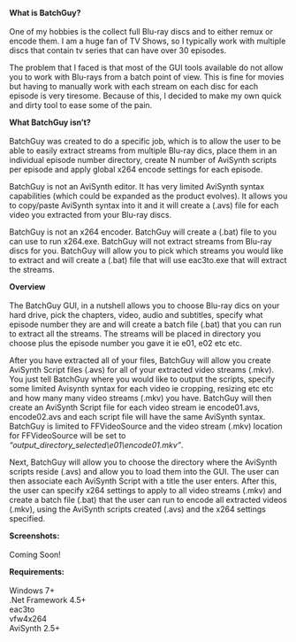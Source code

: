 <b>What is BatchGuy?</b>
<br><br>
One of my hobbies is the collect full Blu-ray discs and to either remux or encode them.  I am a huge fan of TV Shows, so I typically work with multiple discs that contain tv series that can have over 30 episodes.


The problem that I faced is that most of the GUI tools available do not allow you to work with Blu-rays from a batch point of view.  This is fine for movies but having to manually work with each stream on each disc for each episode is very tiresome.  Because of this, I decided to make my own quick and dirty tool to ease some of the pain. 


<b>What BatchGuy isn’t?</b>
<br><br>
BatchGuy was created to do a specific job, which is to allow the user to be able to easily extract streams from multiple Blu-ray dics, place them in an individual episode number directory, create N number of AviSynth scripts per episode and apply global x264 encode settings for each episode.  


BatchGuy is not an AviSynth editor.  It has very limited AviSynth syntax capabilities (which could be expanded as the product evolves).  It allows you to copy/paste AviSynth syntax into it and it will create a (.avs) file for each video you extracted from your Blu-ray discs.


BatchGuy is not an x264 encoder.  BatchGuy will create a (.bat) file to you can use to run x264.exe.  BatchGuy will not extract streams from Blu-ray discs for you.  BatchGuy will allow you to pick which streams you would like to extract and will create a (.bat) file that will use eac3to.exe that will extract the streams.


<b>Overview</b>
<br><br>
The BatchGuy GUI, in a nutshell allows you to choose Blu-ray dics on your hard drive, pick the chapters, video, audio and subtitles, specify what episode number they are and will create a batch file (.bat) that you can run to extract all the streams.  The streams will be placed in directory you choose plus the episode number you gave it ie e01, e02 etc etc.


After you have extracted all of your files, BatchGuy will allow you create AviSynth Script files (.avs) for all of your extracted video streams (.mkv).  You just tell BatchGuy where you would like to output the scripts, specify some limited Avisynth syntax for each video ie cropping, resizing etc etc and how many many video streams (.mkv) you have.  BatchGuy will then create an AviSynth Script file for each video stream ie encode01.avs, encode02.avs and each script file will have the same AviSynth syntax.  BatchGuy is limited to FFVideoSource and the video stream (.mkv) location for FFVideoSource will be set to <i>“output_directory_selected\e01\encode01.mkv”</i>.


Next, BatchGuy will allow you to choose the directory where the AviSynth scripts reside (.avs) and allow you to load them into the GUI.  The user can then associate each AviSynth Script with a title the user enters.  After this, the user can specify x264 settings to apply to all video streams (.mkv) and create a batch file (.bat) that the user can run to encode all extracted videos (.mkv), using the AviSynth scripts created (.avs) and the x264 settings specified.


<b>Screenshots:</b>
<br><br>
Coming Soon!


<b>Requirements:</b>
<br><br>
Windows 7+<br>
.Net Framework 4.5+<br>
eac3to<br>
vfw4x264<br>
AviSynth 2.5+<br>
